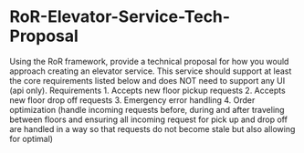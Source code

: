 # RoR-Elevator-Service-Tech-Proposal
Using the RoR framework, provide a technical proposal for how you would approach creating an elevator service. This service should support at least the core requirements listed below and does NOT need to support any UI (api only).    Requirements 1. Accepts new floor pickup requests  2. Accepts new floor drop off requests  3. Emergency error handling  4. Order optimization (handle incoming requests before, during and after traveling between floors and ensuring all incoming request for pick up and drop off are handled in a way so that requests do not become stale but also allowing for optimal)
